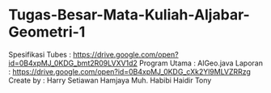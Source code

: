 # Tugas-Besar-Mata-Kuliah-Aljabar-Geometri-1
Spesifikasi Tubes : https://drive.google.com/open?id=0B4xpMJ_0KDG_bmt2R09LVXV1d2  Program Utama : AlGeo.java  Laporan : https://drive.google.com/open?id=0B4xpMJ_0KDG_cXk2Yl9MLVZRRzg  Create by :  Harry Setiawan Hamjaya  Muh. Habibi Haidir  Tony
